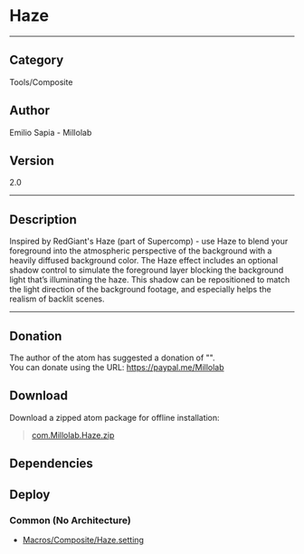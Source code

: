 # Haze
___

## Category
Tools/Composite

## Author
Emilio Sapia - Millolab

## Version
2.0

___

## Description
<p>Inspired by RedGiant's Haze (part of Supercomp) - use Haze to blend your foreground into the atmospheric perspective of the background with a heavily diffused background color. The Haze effect includes an optional shadow control to simulate the foreground layer blocking the background light that’s illuminating the haze. This shadow can be repositioned to match the light direction of the background footage, and especially helps the realism of backlit scenes.</p>

___

## Donation
The author of the atom has suggested a donation of "".  
You can donate using the URL: <a href="https://paypal.me/Millolab">https://paypal.me/Millolab</a>
## Download

Download a zipped atom package for offline installation:
> [com.Millolab.Haze.zip](https://gitlab.com/WeSuckLess/Reactor/-/archive/master/Reactor-master.zip?path=Atoms/com.Millolab.Haze)  

## Dependencies

## Deploy

### Common (No Architecture)

<ul>
<li><a href="https://gitlab.com/WeSuckLess/Reactor/-/blob/master/Atoms/com.Millolab.Haze/Macros/Composite/Haze.setting?ref_type=heads">Macros/Composite/Haze.setting</a></li>
</ul>
